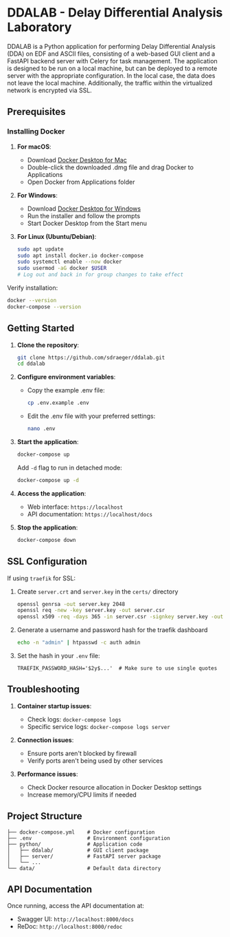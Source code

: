 # DDALAB - Delay Differential Analysis Laboratory

DDALAB is a Python application for performing Delay Differential Analysis (DDA) on EDF and ASCII files, consisting of a web-based GUI client and a FastAPI backend server with Celery for task management.
The application is designed to be run on a local machine, but can be deployed to a remote server with the appropriate configuration. In the local case, the data does not leave the local machine. Additionally, the
traffic within the virtualized network is encrypted via SSL.

## Prerequisites

### Installing Docker

1. **For macOS**:
   - Download [Docker Desktop for Mac](https://www.docker.com/products/docker-desktop)
   - Double-click the downloaded .dmg file and drag Docker to Applications
   - Open Docker from Applications folder

2. **For Windows**:
   - Download [Docker Desktop for Windows](https://www.docker.com/products/docker-desktop)
   - Run the installer and follow the prompts
   - Start Docker Desktop from the Start menu

3. **For Linux (Ubuntu/Debian)**:

   ```bash
   sudo apt update
   sudo apt install docker.io docker-compose
   sudo systemctl enable --now docker
   sudo usermod -aG docker $USER
   # Log out and back in for group changes to take effect
   ```

Verify installation:

```bash
docker --version
docker-compose --version
```

## Getting Started

1. **Clone the repository**:

   ```bash
   git clone https://github.com/sdraeger/ddalab.git
   cd ddalab
   ```

2. **Configure environment variables**:
   - Copy the example .env file:

     ```bash
     cp .env.example .env
     ```

   - Edit the .env file with your preferred settings:

     ```bash
     nano .env
     ```

3. **Start the application**:

   ```bash
   docker-compose up
   ```

   Add `-d` flag to run in detached mode:

   ```bash
   docker-compose up -d
   ```

4. **Access the application**:
   - Web interface: `https://localhost`
   - API documentation: `https://localhost/docs`

5. **Stop the application**:

   ```bash
   docker-compose down
   ```

## SSL Configuration

If using `traefik` for SSL:

1. Create `server.crt` and `server.key` in the `certs/` directory

   ```bash
   openssl genrsa -out server.key 2048
   openssl req -new -key server.key -out server.csr
   openssl x509 -req -days 365 -in server.csr -signkey server.key -out server.crt
   ```

2. Generate a username and password hash for the traefik dashboard

   ```bash
   echo -n "admin" | htpasswd -c auth admin
   ```

3. Set the hash in your `.env` file:

   ```
   TRAEFIK_PASSWORD_HASH='$2y$...'  # Make sure to use single quotes
   ```

## Troubleshooting

1. **Container startup issues**:
   - Check logs: `docker-compose logs`
   - Specific service logs: `docker-compose logs server`

2. **Connection issues**:
   - Ensure ports aren't blocked by firewall
   - Verify ports aren't being used by other services

3. **Performance issues**:
   - Check Docker resource allocation in Docker Desktop settings
   - Increase memory/CPU limits if needed

## Project Structure

```
├── docker-compose.yml    # Docker configuration
├── .env                  # Environment configuration
├── python/               # Application code
│   ├── ddalab/           # GUI client package
│   ├── server/           # FastAPI server package
│   └── ...
└── data/                 # Default data directory
```

## API Documentation

Once running, access the API documentation at:

- Swagger UI: `http://localhost:8000/docs`
- ReDoc: `http://localhost:8000/redoc`
